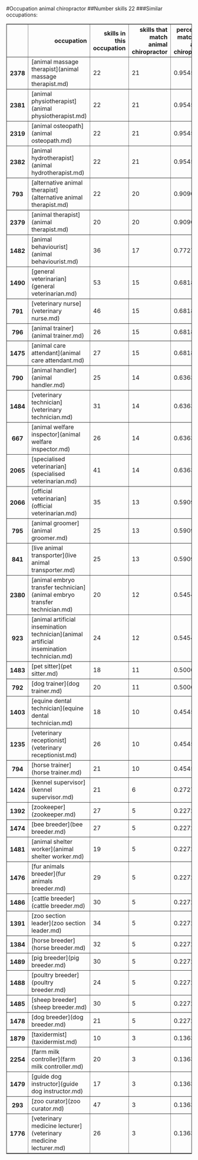 #Occupation animal chiropractor
##Number skills 22
###Similar occupations:
<table border="1" class="dataframe">
  <thead>
    <tr style="text-align: right;">
      <th></th>
      <th>occupation</th>
      <th>skills in this occupation</th>
      <th>skills that match animal chiropractor</th>
      <th>percentage match with animal chiropractor</th>
      <th>skills not in animal chiropractor</th>
    </tr>
  </thead>
  <tbody>
    <tr>
      <th>2378</th>
      <td>[animal massage therapist](animal massage therapist.md)</td>
      <td>22</td>
      <td>21</td>
      <td>0.954545</td>
      <td>1</td>
    </tr>
    <tr>
      <th>2381</th>
      <td>[animal physiotherapist](animal physiotherapist.md)</td>
      <td>22</td>
      <td>21</td>
      <td>0.954545</td>
      <td>1</td>
    </tr>
    <tr>
      <th>2319</th>
      <td>[animal osteopath](animal osteopath.md)</td>
      <td>22</td>
      <td>21</td>
      <td>0.954545</td>
      <td>1</td>
    </tr>
    <tr>
      <th>2382</th>
      <td>[animal hydrotherapist](animal hydrotherapist.md)</td>
      <td>22</td>
      <td>21</td>
      <td>0.954545</td>
      <td>1</td>
    </tr>
    <tr>
      <th>793</th>
      <td>[alternative animal therapist](alternative animal therapist.md)</td>
      <td>22</td>
      <td>20</td>
      <td>0.909091</td>
      <td>2</td>
    </tr>
    <tr>
      <th>2379</th>
      <td>[animal therapist](animal therapist.md)</td>
      <td>20</td>
      <td>20</td>
      <td>0.909091</td>
      <td>0</td>
    </tr>
    <tr>
      <th>1482</th>
      <td>[animal behaviourist](animal behaviourist.md)</td>
      <td>36</td>
      <td>17</td>
      <td>0.772727</td>
      <td>19</td>
    </tr>
    <tr>
      <th>1490</th>
      <td>[general veterinarian](general veterinarian.md)</td>
      <td>53</td>
      <td>15</td>
      <td>0.681818</td>
      <td>38</td>
    </tr>
    <tr>
      <th>791</th>
      <td>[veterinary nurse](veterinary nurse.md)</td>
      <td>46</td>
      <td>15</td>
      <td>0.681818</td>
      <td>31</td>
    </tr>
    <tr>
      <th>796</th>
      <td>[animal trainer](animal trainer.md)</td>
      <td>26</td>
      <td>15</td>
      <td>0.681818</td>
      <td>11</td>
    </tr>
    <tr>
      <th>1475</th>
      <td>[animal care attendant](animal care attendant.md)</td>
      <td>27</td>
      <td>15</td>
      <td>0.681818</td>
      <td>12</td>
    </tr>
    <tr>
      <th>790</th>
      <td>[animal handler](animal handler.md)</td>
      <td>25</td>
      <td>14</td>
      <td>0.636364</td>
      <td>11</td>
    </tr>
    <tr>
      <th>1484</th>
      <td>[veterinary technician](veterinary technician.md)</td>
      <td>31</td>
      <td>14</td>
      <td>0.636364</td>
      <td>17</td>
    </tr>
    <tr>
      <th>667</th>
      <td>[animal welfare inspector](animal welfare inspector.md)</td>
      <td>26</td>
      <td>14</td>
      <td>0.636364</td>
      <td>12</td>
    </tr>
    <tr>
      <th>2065</th>
      <td>[specialised veterinarian](specialised veterinarian.md)</td>
      <td>41</td>
      <td>14</td>
      <td>0.636364</td>
      <td>27</td>
    </tr>
    <tr>
      <th>2066</th>
      <td>[official veterinarian](official veterinarian.md)</td>
      <td>35</td>
      <td>13</td>
      <td>0.590909</td>
      <td>22</td>
    </tr>
    <tr>
      <th>795</th>
      <td>[animal groomer](animal groomer.md)</td>
      <td>25</td>
      <td>13</td>
      <td>0.590909</td>
      <td>12</td>
    </tr>
    <tr>
      <th>841</th>
      <td>[live animal transporter](live animal transporter.md)</td>
      <td>25</td>
      <td>13</td>
      <td>0.590909</td>
      <td>12</td>
    </tr>
    <tr>
      <th>2380</th>
      <td>[animal embryo transfer technician](animal embryo transfer technician.md)</td>
      <td>20</td>
      <td>12</td>
      <td>0.545455</td>
      <td>8</td>
    </tr>
    <tr>
      <th>923</th>
      <td>[animal artificial insemination technician](animal artificial insemination technician.md)</td>
      <td>24</td>
      <td>12</td>
      <td>0.545455</td>
      <td>12</td>
    </tr>
    <tr>
      <th>1483</th>
      <td>[pet sitter](pet sitter.md)</td>
      <td>18</td>
      <td>11</td>
      <td>0.500000</td>
      <td>7</td>
    </tr>
    <tr>
      <th>792</th>
      <td>[dog trainer](dog trainer.md)</td>
      <td>20</td>
      <td>11</td>
      <td>0.500000</td>
      <td>9</td>
    </tr>
    <tr>
      <th>1403</th>
      <td>[equine dental technician](equine dental technician.md)</td>
      <td>18</td>
      <td>10</td>
      <td>0.454545</td>
      <td>8</td>
    </tr>
    <tr>
      <th>1235</th>
      <td>[veterinary receptionist](veterinary receptionist.md)</td>
      <td>26</td>
      <td>10</td>
      <td>0.454545</td>
      <td>16</td>
    </tr>
    <tr>
      <th>794</th>
      <td>[horse trainer](horse trainer.md)</td>
      <td>21</td>
      <td>10</td>
      <td>0.454545</td>
      <td>11</td>
    </tr>
    <tr>
      <th>1424</th>
      <td>[kennel supervisor](kennel supervisor.md)</td>
      <td>21</td>
      <td>6</td>
      <td>0.272727</td>
      <td>15</td>
    </tr>
    <tr>
      <th>1392</th>
      <td>[zookeeper](zookeeper.md)</td>
      <td>27</td>
      <td>5</td>
      <td>0.227273</td>
      <td>22</td>
    </tr>
    <tr>
      <th>1474</th>
      <td>[bee breeder](bee breeder.md)</td>
      <td>27</td>
      <td>5</td>
      <td>0.227273</td>
      <td>22</td>
    </tr>
    <tr>
      <th>1481</th>
      <td>[animal shelter worker](animal shelter worker.md)</td>
      <td>19</td>
      <td>5</td>
      <td>0.227273</td>
      <td>14</td>
    </tr>
    <tr>
      <th>1476</th>
      <td>[fur animals breeder](fur animals breeder.md)</td>
      <td>29</td>
      <td>5</td>
      <td>0.227273</td>
      <td>24</td>
    </tr>
    <tr>
      <th>1486</th>
      <td>[cattle breeder](cattle breeder.md)</td>
      <td>30</td>
      <td>5</td>
      <td>0.227273</td>
      <td>25</td>
    </tr>
    <tr>
      <th>1391</th>
      <td>[zoo section leader](zoo section leader.md)</td>
      <td>34</td>
      <td>5</td>
      <td>0.227273</td>
      <td>29</td>
    </tr>
    <tr>
      <th>1384</th>
      <td>[horse breeder](horse breeder.md)</td>
      <td>32</td>
      <td>5</td>
      <td>0.227273</td>
      <td>27</td>
    </tr>
    <tr>
      <th>1489</th>
      <td>[pig breeder](pig breeder.md)</td>
      <td>30</td>
      <td>5</td>
      <td>0.227273</td>
      <td>25</td>
    </tr>
    <tr>
      <th>1488</th>
      <td>[poultry breeder](poultry breeder.md)</td>
      <td>24</td>
      <td>5</td>
      <td>0.227273</td>
      <td>19</td>
    </tr>
    <tr>
      <th>1485</th>
      <td>[sheep breeder](sheep breeder.md)</td>
      <td>30</td>
      <td>5</td>
      <td>0.227273</td>
      <td>25</td>
    </tr>
    <tr>
      <th>1478</th>
      <td>[dog breeder](dog breeder.md)</td>
      <td>21</td>
      <td>5</td>
      <td>0.227273</td>
      <td>16</td>
    </tr>
    <tr>
      <th>1879</th>
      <td>[taxidermist](taxidermist.md)</td>
      <td>10</td>
      <td>3</td>
      <td>0.136364</td>
      <td>7</td>
    </tr>
    <tr>
      <th>2254</th>
      <td>[farm milk controller](farm milk controller.md)</td>
      <td>20</td>
      <td>3</td>
      <td>0.136364</td>
      <td>17</td>
    </tr>
    <tr>
      <th>1479</th>
      <td>[guide dog instructor](guide dog instructor.md)</td>
      <td>17</td>
      <td>3</td>
      <td>0.136364</td>
      <td>14</td>
    </tr>
    <tr>
      <th>293</th>
      <td>[zoo curator](zoo curator.md)</td>
      <td>47</td>
      <td>3</td>
      <td>0.136364</td>
      <td>44</td>
    </tr>
    <tr>
      <th>1776</th>
      <td>[veterinary medicine lecturer](veterinary medicine lecturer.md)</td>
      <td>26</td>
      <td>3</td>
      <td>0.136364</td>
      <td>23</td>
    </tr>
  </tbody>
</table>
